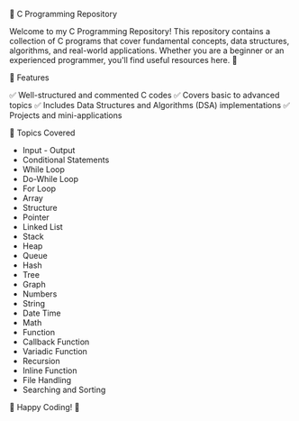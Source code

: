 🚀 C Programming Repository

Welcome to my C Programming Repository! This repository contains a collection of C programs that cover fundamental concepts, data structures, algorithms, and real-world applications. Whether you are a beginner or an experienced programmer, you'll find useful resources here. 🌟

📌 Features

✅ Well-structured and commented C codes
✅ Covers basic to advanced topics
✅ Includes Data Structures and Algorithms (DSA) implementations
✅ Projects and mini-applications

📜 Topics Covered

* Input - Output
* Conditional Statements
* While Loop
* Do-While Loop
* For Loop
* Array
* Structure
* Pointer
* Linked List
* Stack
* Heap
* Queue
* Hash
* Tree
* Graph
* Numbers
* String
* Date Time
* Math
* Function
* Callback Function
* Variadic Function
* Recursion
* Inline Function
* File Handling
* Searching and Sorting

🚀 Happy Coding! 🎯

